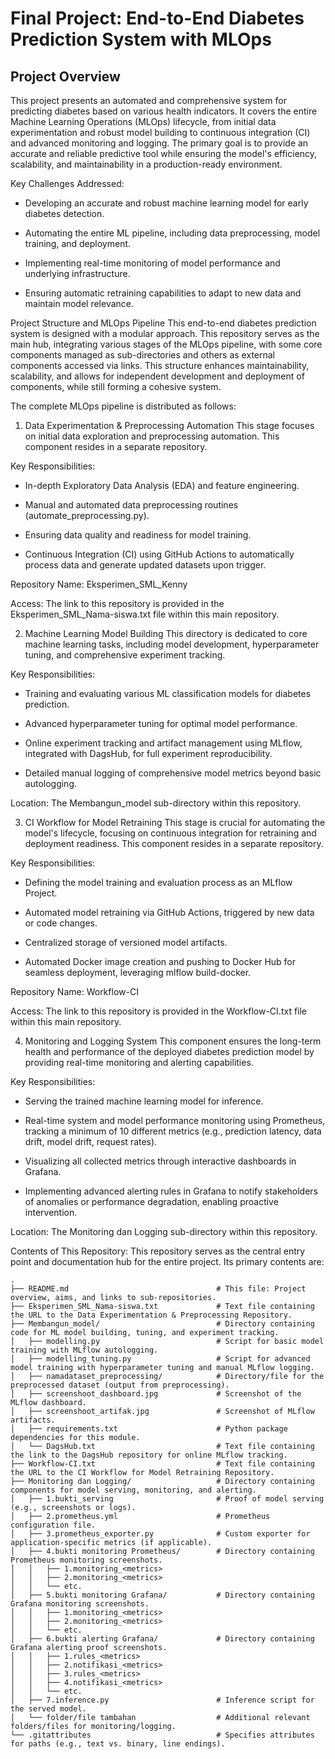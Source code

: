# Final Project: End-to-End Diabetes Prediction System with MLOps
## Project Overview
This project presents an automated and comprehensive system for predicting diabetes based on various health indicators. It covers the entire Machine Learning Operations (MLOps) lifecycle, from initial data experimentation and robust model building to continuous integration (CI) and advanced monitoring and logging. The primary goal is to provide an accurate and reliable predictive tool while ensuring the model's efficiency, scalability, and maintainability in a production-ready environment.

Key Challenges Addressed:

- Developing an accurate and robust machine learning model for early diabetes detection.

- Automating the entire ML pipeline, including data preprocessing, model training, and deployment.

- Implementing real-time monitoring of model performance and underlying infrastructure.

- Ensuring automatic retraining capabilities to adapt to new data and maintain model relevance.

Project Structure and MLOps Pipeline
This end-to-end diabetes prediction system is designed with a modular approach. This repository serves as the main hub, integrating various stages of the MLOps pipeline, with some core components managed as sub-directories and others as external components accessed via links. This structure enhances maintainability, scalability, and allows for independent development and deployment of components, while still forming a cohesive system.

The complete MLOps pipeline is distributed as follows:

1. Data Experimentation & Preprocessing Automation
This stage focuses on initial data exploration and preprocessing automation. This component resides in a separate repository.

Key Responsibilities:

- In-depth Exploratory Data Analysis (EDA) and feature engineering.

- Manual and automated data preprocessing routines (automate_preprocessing.py).

- Ensuring data quality and readiness for model training.

- Continuous Integration (CI) using GitHub Actions to automatically process data and generate updated datasets upon trigger.

Repository Name: Eksperimen_SML_Kenny

Access: The link to this repository is provided in the Eksperimen_SML_Nama-siswa.txt file within this main repository.

2. Machine Learning Model Building
This directory is dedicated to core machine learning tasks, including model development, hyperparameter tuning, and comprehensive experiment tracking.

Key Responsibilities:

- Training and evaluating various ML classification models for diabetes prediction.

- Advanced hyperparameter tuning for optimal model performance.

- Online experiment tracking and artifact management using MLflow, integrated with DagsHub, for full experiment reproducibility.

- Detailed manual logging of comprehensive model metrics beyond basic autologging.

Location: The Membangun_model sub-directory within this repository.

3. CI Workflow for Model Retraining
This stage is crucial for automating the model's lifecycle, focusing on continuous integration for retraining and deployment readiness. This component resides in a separate repository.

Key Responsibilities:

- Defining the model training and evaluation process as an MLflow Project.

- Automated model retraining via GitHub Actions, triggered by new data or code changes.

- Centralized storage of versioned model artifacts.

- Automated Docker image creation and pushing to Docker Hub for seamless deployment, leveraging mlflow build-docker.

Repository Name: Workflow-CI

Access: The link to this repository is provided in the Workflow-CI.txt file within this main repository.

4. Monitoring and Logging System
This component ensures the long-term health and performance of the deployed diabetes prediction model by providing real-time monitoring and alerting capabilities.

Key Responsibilities:

- Serving the trained machine learning model for inference.

- Real-time system and model performance monitoring using Prometheus, tracking a minimum of 10 different metrics (e.g., prediction latency, data drift, model drift, request rates).

- Visualizing all collected metrics through interactive dashboards in Grafana.

- Implementing advanced alerting rules in Grafana to notify stakeholders of anomalies or performance degradation, enabling proactive intervention.

Location: The Monitoring dan Logging sub-directory within this repository.

Contents of This Repository:
This repository serves as the central entry point and documentation hub for the entire project. Its primary contents are:
```
.
├── README.md                                 # This file: Project overview, aims, and links to sub-repositories.
├── Eksperimen_SML_Nama-siswa.txt             # Text file containing the URL to the Data Experimentation & Preprocessing Repository.
├── Membangun_model/                          # Directory containing code for ML model building, tuning, and experiment tracking.
│   ├── modelling.py                          # Script for basic model training with MLflow autologging.
│   ├── modelling_tuning.py                   # Script for advanced model training with hyperparameter tuning and manual MLflow logging.
│   ├── namadataset_preprocessing/            # Directory/file for the preprocessed dataset (output from preprocessing).
│   ├── screenshoot_dashboard.jpg             # Screenshot of the MLflow dashboard.
│   ├── screenshoot_artifak.jpg               # Screenshot of MLflow artifacts.
│   ├── requirements.txt                      # Python package dependencies for this module.
│   └── DagsHub.txt                           # Text file containing the link to the DagsHub repository for online MLflow tracking.
├── Workflow-CI.txt                           # Text file containing the URL to the CI Workflow for Model Retraining Repository.
├── Monitoring dan Logging/                   # Directory containing components for model serving, monitoring, and alerting.
│   ├── 1.bukti_serving                       # Proof of model serving (e.g., screenshots or logs).
│   ├── 2.prometheus.yml                      # Prometheus configuration file.
│   ├── 3.prometheus_exporter.py              # Custom exporter for application-specific metrics (if applicable).
│   ├── 4.bukti monitoring Prometheus/        # Directory containing Prometheus monitoring screenshots.
│   │   ├── 1.monitoring_<metrics>
│   │   ├── 2.monitoring_<metrics>
│   │   └── etc.
│   ├── 5.bukti monitoring Grafana/           # Directory containing Grafana monitoring screenshots.
│   │   ├── 1.monitoring_<metrics>
│   │   ├── 2.monitoring_<metrics>
│   │   └── etc.
│   ├── 6.bukti alerting Grafana/             # Directory containing Grafana alerting proof screenshots.
│   │   ├── 1.rules_<metrics>
│   │   ├── 2.notifikasi_<metrics>
│   │   ├── 3.rules_<metrics>
│   │   ├── 4.notifikasi_<metrics>
│   │   └── etc.
│   ├── 7.inference.py                        # Inference script for the served model.
│   └── folder/file tambahan                  # Additional relevant folders/files for monitoring/logging.
└── .gitattributes                            # Specifies attributes for paths (e.g., text vs. binary, line endings).

```
